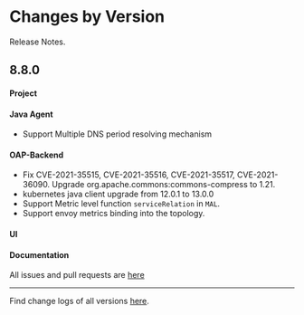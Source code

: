 Changes by Version
==================
Release Notes.

8.8.0
------------------

#### Project

#### Java Agent

* Support Multiple DNS period resolving mechanism

#### OAP-Backend

* Fix CVE-2021-35515, CVE-2021-35516, CVE-2021-35517, CVE-2021-36090. Upgrade org.apache.commons:commons-compress to
  1.21.
* kubernetes java client upgrade from 12.0.1 to 13.0.0
* Support Metric level function `serviceRelation` in `MAL`. 
* Support envoy metrics binding into the topology.

#### UI

#### Documentation

All issues and pull requests are [here](https://github.com/apache/skywalking/milestone/96?closed=1)

------------------
Find change logs of all versions [here](changes).
